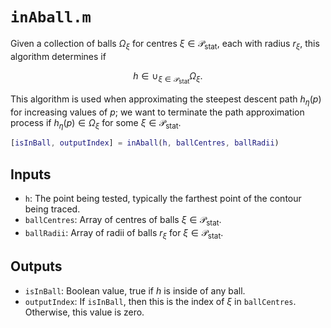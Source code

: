 # `inAball.m`

Given a collection of balls $\Omega_\xi$ for centres $\xi\in\mathcal{P}_{\mathrm{stat}}$, each with radius $r_\xi$, this algorithm determines if

$$
h \in \cup_{\xi\in\mathcal{P}_{\mathrm{stat}}}\Omega_\xi.
$$

This algorithm is used when approximating the steepest descent path $h_\eta(p)$ for increasing values of $p$; we want to terminate the path approximation process if $h_\eta(p)\in \Omega_\xi$ for some $\xi\in\mathcal{P}_{\mathrm{stat}}$.

```matlab
[isInBall, outputIndex] = inAball(h, ballCentres, ballRadii)
```

## Inputs

* `h`: The point being tested, typically the farthest point of the contour being traced.
* `ballCentres`: Array of centres of balls $\xi\in\mathcal{P}_{\mathrm{stat}}$.
* `ballRadii`: Array of radii of balls $r_\xi$ for $\xi\in\mathcal{P}_{\mathrm{stat}}$.

## Outputs

* `isInBall`: Boolean value, true if $h$ is inside of any ball.
* `outputIndex`: If `isInBall`, then this is the index of $\xi$ in `ballCentres`. Otherwise, this value is zero.